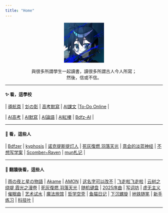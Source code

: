 ```yaml
---
title: "Home"
---
```


<div align="center">

![頭像圖片](https://raw.githubusercontent.com/gptv/suen/main/images/small.png)

與很多所謂學生一起讀書，讀很多所謂古人今人所寫；  
然後，信或不信。
</div>

---

#### ✨ 看，這學校

| <a href="https://i.rdfzer.com" target="_blank">導航頁</a>  | <a href="https://forum.rdfzer.com" target="_blank">彣の彰</a> | <a href="https://mf.bdfz.net" target="_blank">高考默寫</a> | <a href="https://kw.bdfz.net" target="_blank">AI課文</a> |<a href="https://todo.bdfz.net" target="_blank">To-Do Online</a> | 

| <a href="https://gk.bdfz.net" target="_blank">AI高考</a> | <a href="https://mx.bdfz.net" target="_blank">AI默寫</a> | <a href="https://kz.bdfz.net" target="_blank">AI論語</a> | <a href="https://hlm.bdfz.net" target="_blank">AI紅樓</a> |  <a href="https://i.bdfz.net" target="_blank">Bdfz-AI</a>  |   


---

#### 🌾 看，這些人

| <a href="https://bdfzer.com" target="_blank">Bdfzer</a> | <a href="https://nvthing.bearblog.dev" target="_blank">kyphosis</a> | <a href="https://pathiara.bearblog.dev" target="_blank">诺克提斯提灯人</a> | <a href="https://dfeath777.bearblog.dev" target="_blank">死灰復燃 羽落天光</a> | <a href="https://backfromtheportal.bearblog.dev" target="_blank">意会的淡蓝神经</a> | <a href="https://icyyy.bearblog.dev" target="_blank">不想写学案</a> | <a href="https://ravenjasmine.bearblog.dev" target="_blank">Scomber~Raven</a> | <a href="https://chw.bearblog.dev" target="_blank">mun札记</a> |

---

#### 🌿 翻牆後看，這些人

<!-- 這部分原本就是 HTML，保持不變 -->
| <a href="https://rainfrom1989.blogspot.com" target="_blank" title="雨の夜と星の物語">雨の夜と星の物語</a> | <a href="https://castorice.blogspot.com" target="_blank" title="Akame">Akame</a> | <a href="https://amonleeeelnoma.blogspot.com" target="_blank" title="AMON">AMON</a> | <a href="https://allwasnew.blogspot.com" target="_blank" title="这名字可以改不">这名字可以改不</a> | <a href="https://nihao3737.blogspot.com" target="_blank" title="飞走啦飞走啦">飞走啦飞走啦</a> | <a href="https://sonofaq.blogspot.com" target="_blank" title="云树之绕堤 霞光之漫卷">云树之绕堤 霞光之漫卷</a> | <a href="https://dfeath777.blogspot.com" target="_blank" title="死灰復燃 羽落天光">死灰復燃 羽落天光</a> | <a href="https://blog.bdfzer.com" target="_blank" title="随机键盘">随机键盘</a> | <a href="https://2025overture.blogspot.com" target="_blank" title="2025序曲">2025序曲</a> | <a href="https://xiecifang.blogspot.com" target="_blank" title="写词坊">写词坊</a> | <a href="https://xucheems.blogspot.com" target="_blank" title="虚无主义">虚无主义</a> | <a href="https://309204lullaby.blogspot.com" target="_blank" title="催眠曲">催眠曲</a> | <a href="https://worksyao.blogspot.com" target="_blank" title="艺术试水">艺术试水</a> | <a href="https://wand1e.blogspot.com" target="_blank" title="魔法旅馆">魔法旅馆</a> | <a href="https://karmensky.blogspot.com" target="_blank" title="哲学空壳">哲学空壳</a> | <a href="https://zzyfishandcat.blogspot.com" target="_blank" title="鱼猫日记">鱼猫日记</a> | <a href="https://goupwardsspiral.blogspot.com" target="_blank" title="下沉螺旋">下沉螺旋</a> | <a href="https://beijingsubwayline15.blogspot.com" target="_blank" title="地铁随笔">地铁随笔</a> | <a href="https://david-zhang-test.github.io" target="_blank" title="新手练习">新手练习</a> | <a href="https://techleaf.xyz" target="_blank" title="科技叶">科技叶</a> |


---